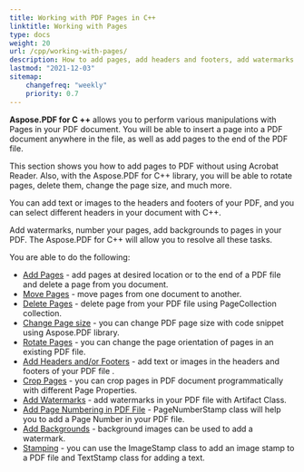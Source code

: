 ```yaml
---
title: Working with PDF Pages in C++
linktitle: Working with Pages
type: docs
weight: 20
url: /cpp/working-with-pages/
description: How to add pages, add headers and footers, add watermarks  you can know in this section. Aspose.PDF for C++ explain to you all details on this topic.
lastmod: "2021-12-03"
sitemap:
    changefreq: "weekly"
    priority: 0.7
---
```


**Aspose.PDF for C ++** allows you to perform various manipulations with Pages in your PDF document.
You will be able to insert a page into a PDF document anywhere in the file, as well as add pages to the end of the PDF file.

This section shows you how to add pages to PDF without using Acrobat Reader.
Also, with the Aspose.PDF for C++ library, you will be able to rotate pages, delete them, change the page size, and much more.

You can add text or images to the headers and footers of your PDF, and you can select different headers in your document with C++.

Add watermarks, number your pages, add backgrounds to pages in your PDF. The Aspose.PDF for C++  will allow you to resolve all these tasks.

You are able to do the following:

- [Add Pages](/pdf/cpp/add-pages/) - add pages at desired location or to the end of a PDF file and delete a page from you document.
- [Move Pages](/pdf/cpp/move-pages/) - move pages from one document to another.
- [Delete Pages](/pdf/cpp/delete-pages/) - delete page from your PDF file using PageCollection collection.
- [Change Page size](/pdf/cpp/change-page-size) - you can change PDF page size with code snippet using Aspose.PDF library.
- [Rotate Pages](/pdf/cpp/rotate-pages/) - you can change the page orientation of pages in an existing PDF file.
- [Add Headers and/or Footers](/pdf/cpp/add-headers-and-footers-of-pdf-file/) - add text or images in the headers and footers of your PDF file .
- [Crop Pages](/pdf/cpp/crop-pages/) - you can crop pages in PDF document programmatically with different Page Properties.
- [Add Watermarks](/pdf/cpp/add-watermarks/) - add watermarks in your PDF file with Artifact Class.
- [Add Page Numbering in PDF File](/pdf/cpp/add-page-number/) - PageNumberStamp class will help you to add a Page Number in your PDF file.
- [Add Backgrounds](/pdf/cpp/add-backgrounds/) - background images can be used to add a watermark.
- [Stamping](/pdf/cpp/stamping/) - you can use the ImageStamp class to add an image stamp to a PDF file and TextStamp class for adding a text.
